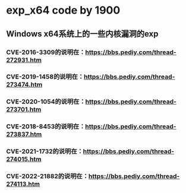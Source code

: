 # exp_x64 code by 1900
## Windows x64系统上的一些内核漏洞的exp
### CVE-2016-3309的说明在：https://bbs.pediy.com/thread-272931.htm
### CVE-2019-1458的说明在：https://bbs.pediy.com/thread-273474.htm
### CVE-2020-1054的说明在：https://bbs.pediy.com/thread-273701.htm
### CVE-2018-8453的说明在：https://bbs.pediy.com/thread-273837.htm
### CVE-2021-1732的说明在：https://bbs.pediy.com/thread-274015.htm
### CVE-2022-21882的说明在：https://bbs.pediy.com/thread-274113.htm
